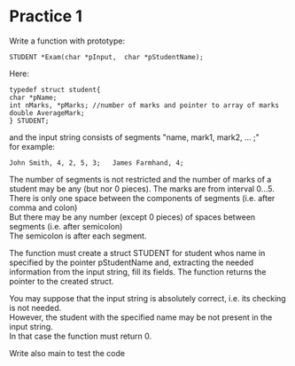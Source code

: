 # Practice 1
Write a function with prototype:  
~~~
STUDENT *Exam(char *pInput,  char *pStudentName);
~~~

Here:  
~~~
typedef struct student{    
char *pName;  
int nMarks, *pMarks; //number of marks and pointer to array of marks   
double AverageMark;  
} STUDENT;  
~~~

and the input string consists of segments "name, mark1, mark2, ... ;"   
for example:  
~~~
John Smith, 4, 2, 5, 3;   James Farmhand, 4;
~~~

The number of segments is not restricted and the number of marks of a student may be any (but nor 0 pieces). The marks are from interval 0...5.   
There is only one space between the components of segments (i.e. after comma and colon)  
But there may be any number (except 0 pieces) of spaces between segments (i.e. after semicolon)  
The semicolon is after each segment.  

The function must create a struct STUDENT for student whos name in specified by the pointer pStudentName and, extracting the needed information from the input string, fill its fields. The function returns the pointer to the created struct.  

You may suppose that the input string is absolutely correct, i.e. its checking is not needed.  
However, the student with the specified name may be not present in the input string.  
In that case the function must return 0.  

Write also main to test the code  
